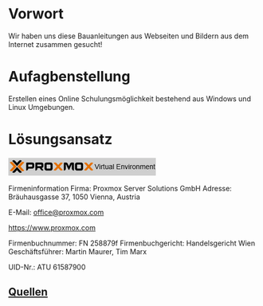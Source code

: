 # Vorwort
Wir haben uns diese Bauanleitungen aus Webseiten und Bildern aus dem Internet zusammen gesucht!
# Aufagbenstellung
Erstellen eines  Online Schulungsm&ouml;glichkeit bestehend aus Windows und Linux Umgebungen.
# L&ouml;sungsansatz
![PROXMOX_VE](./1-INSTALLATION/grafics/pve_logo.png)

Firmeninformation 
Firma: Proxmox Server Solutions GmbH 
Adresse: Bräuhausgasse 37, 1050 Vienna, Austria 

E-Mail: office@proxmox.com

https://www.proxmox.com

Firmenbuchnummer: FN 258879f 
Firmenbuchgericht: Handelsgericht Wien
Geschäftsführer: Martin Maurer, Tim Marx 

UID-Nr.: ATU 61587900



## [Quellen](index.md)
